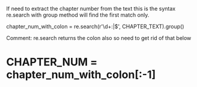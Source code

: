 
If need to extract the chapter number from the text this is the syntax
re.search with group method will find the first match only. 

chapter_num_with_colon = re.search(r'\d+:|$', CHAPTER_TEXT).group()

Comment: re.search returns the colon also so need to get rid of that below
# CHAPTER_NUM = chapter_num_with_colon[:-1]